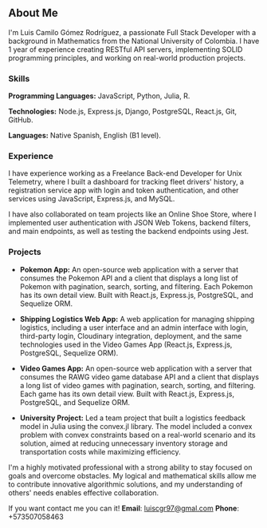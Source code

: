 ## About Me

I'm Luis Camilo Gómez Rodríguez, a passionate Full Stack Developer with a background in Mathematics from the National University of Colombia. I have 1 year of experience creating RESTful API servers, implementing SOLID programming principles, and working on real-world production projects.

### Skills

**Programming Languages:** JavaScript, Python, Julia, R.

**Technologies:** Node.js, Express.js, Django, PostgreSQL, React.js, Git, GitHub.

**Languages:** Native Spanish, English (B1 level).

### Experience

I have experience working as a Freelance Back-end Developer for Unix Telemetry, where I built a dashboard for tracking fleet drivers' history, a registration service app with login and token authentication, and other services using JavaScript, Express.js, and MySQL.

I have also collaborated on team projects like an Online Shoe Store, where I implemented user authentication with JSON Web Tokens, backend filters, and main endpoints, as well as testing the backend endpoints using Jest.

### Projects

- **Pokemon App:** An open-source web application with a server that consumes the Pokemon API and a client that displays a long list of Pokemon with pagination, search, sorting, and filtering. Each Pokemon has its own detail view. Built with React.js, Express.js, PostgreSQL, and Sequelize ORM.

- **Shipping Logistics Web App:** A web application for managing shipping logistics, including a user interface and an admin interface with login, third-party login, Cloudinary integration, deployment, and the same technologies used in the Video Games App (React.js, Express.js, PostgreSQL, Sequelize ORM).

- **Video Games App:** An open-source web application with a server that consumes the RAWG video game database API and a client that displays a long list of video games with pagination, search, sorting, and filtering. Each game has its own detail view. Built with React.js, Express.js, PostgreSQL, and Sequelize ORM.

- **University Project:** Led a team project that built a logistics feedback model in Julia using the convex.jl library. The model included a convex problem with convex constraints based on a real-world scenario and its solution, aimed at reducing unnecessary inventory storage and transportation costs while maximizing efficiency.

I'm a highly motivated professional with a strong ability to stay focused on goals and overcome obstacles. My logical and mathematical skills allow me to contribute innovative algorithmic solutions, and my understanding of others' needs enables effective collaboration.

If you want contact me you can it!
**Email**: luiscgr97@gmal.com
**Phone**: +573507058463
